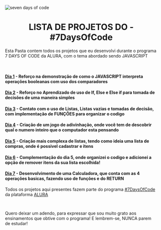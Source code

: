 
<img src="https://7daysofcode.io/assets/img/share-img-doc.1647533642.png" alt="seven days of code" style="align-items: center;">
<h1 style="text-align: center;">LISTA DE PROJETOS DO - #7DaysOfCode</h1>

<p>Esta Pasta contem todos os projetos que eu desenvolvi durante o programa 7 DAYS OF CODE da ALURA, com o tema abordado sendo JAVASCRIPT</p>
<br>
<h4><a href="https://github.com/MattWillians/booleanLogic-JS">Dia 1</a> - Reforço na demonstração de como o JAVASCRIPT interpreta operações booleanas com uso dos comparadores</h4>
<h4><a href="https://github.com/MattWillians/Cadastro-em-Javascript">Dia 2</a> - Reforço no Aprendizado de uso de If, Else e Else if para tomada de decisões de uma maneira simples</h4>
<h4><a href="https://github.com/MattWillians/Escolhas-em-Javascript">Dia 3</a> - Contato com o uso de Listas, Listas vazias e tomadas de decisão, com implementação de FUNÇÕES para organizar o codigo</h4>
<h4><a href="https://github.com/MattWillians/ADIVINHAR-NUMEROS">Dia 4</a> - Criação de um jogo de adivinhação, onde você tem de descobrir qual o numero inteiro que o computador esta pensando</h4>
<h4><a href="https://github.com/MattWillians/lista-de-compras-JS">Dia 5</a> - Criação mais complexa de listas, tendo como ideia uma lista de compras, onde é possivel cadastrar e itens</h4>
<h4><a href="https://github.com/MattWillians/lista-de-compras-JS">Dia 6</a> - Complementação do dia 5, onde organizei o codigo e adicionei a opção de remover itens da sua lista escolhida!</h4>
<h4><a href="https://github.com/MattWillians/calculadora-Javascript">Dia 7</a> - Desenvolvimento de uma Calculadora, que conta com as 4 operações basicas, fazendo uso de funções e do RETURN</h4>

<p>Todos os projetos aqui presentes fazem parte do programa <a href="https://7daysofcode.io/">#7DaysOfCode</a> da plataforma <a href="https://www.alura.com.br/">ALURA</a></p>
<br>
<p>Quero deixar um adendo, para expressar que sou muito grato aos ensinamentos que obtive com o programa! E lembrem-se, NUNCA parem de estudar!</p>
